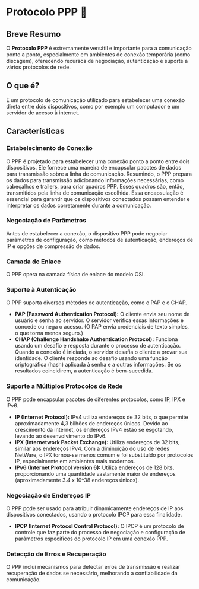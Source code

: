# Protocolo PPP 🤝

## Breve Resumo

O **Protocolo PPP** é extremamente versátil e importante para a comunicação ponto a ponto, especialmente em ambientes de conexão temporária (como discagem), oferecendo recursos de negociação, autenticação e suporte a vários protocolos de rede.

## O que é?

É um protocolo de comunicação utilizado para estabelecer uma conexão direta entre dois dispositivos, como por exemplo um computador e um servidor de acesso à internet.

## Características

### Estabelecimento de Conexão

O PPP é projetado para estabelecer uma conexão ponto a ponto entre dois dispositivos. Ele fornece uma maneira de encapsular pacotes de dados para transmissão sobre a linha de comunicação. Resumindo, o PPP prepara os dados para transmissão adicionando informações necessárias, como cabeçalhos e trailers, para criar quadros PPP. Esses quadros são, então, transmitidos pela linha de comunicação escolhida. Essa encapsulação é essencial para garantir que os dispositivos conectados possam entender e interpretar os dados corretamente durante a comunicação.

### Negociação de Parâmetros

Antes de estabelecer a conexão, o dispositivo PPP pode negociar parâmetros de configuração, como métodos de autenticação, endereços de IP e opções de compressão de dados.

### Camada de Enlace

O PPP opera na camada física de enlace do modelo OSI.

### Suporte à Autenticação

O PPP suporta diversos métodos de autenticação, como o PAP e o CHAP.
- **PAP (Password Authentication Protocol):** O cliente envia seu nome de usuário e senha ao servidor. O servidor verifica essas informações e concede ou nega o acesso. (O PAP envia credenciais de texto simples, o que torna menos seguro.)
- **CHAP (Challenge Handshake Authentication Protocol):** Funciona usando um desafio e resposta durante o processo de autenticação. Quando a conexão é iniciada, o servidor desafia o cliente a provar sua identidade. O cliente responde ao desafio usando uma função criptográfica (hash) aplicada à senha e a outras informações. Se os resultados coincidirem, a autenticação é bem-sucedida.

### Suporte a Múltiplos Protocolos de Rede

O PPP pode encapsular pacotes de diferentes protocolos, como IP, IPX e IPv6.
- **IP (Internet Protocol):** IPv4 utiliza endereços de 32 bits, o que permite aproximadamente 4,3 bilhões de endereços únicos. Devido ao crescimento da internet, os endereços IPv4 estão se esgotando, levando ao desenvolvimento do IPv6.
- **IPX (Internetwork Packet Exchange):** Utiliza endereços de 32 bits, similar aos endereços IPv4. Com a diminuição do uso de redes NetWare, o IPX tornou-se menos comum e foi substituído por protocolos IP, especialmente em ambientes mais modernos.
- **IPv6 (Internet Protocol version 6):** Utiliza endereços de 128 bits, proporcionando uma quantidade vastamente maior de endereços (aproximadamente 3.4 x 10^38 endereços únicos).

### Negociação de Endereços IP

O PPP pode ser usado para atribuir dinamicamente endereços de IP aos dispositivos conectados, usando o protocolo IPCP para essa finalidade.
- **IPCP (Internet Protocol Control Protocol):** O IPCP é um protocolo de controle que faz parte do processo de negociação e configuração de parâmetros específicos do protocolo IP em uma conexão PPP.

### Detecção de Erros e Recuperação

O PPP inclui mecanismos para detectar erros de transmissão e realizar recuperação de dados se necessário, melhorando a confiabilidade da comunicação.
